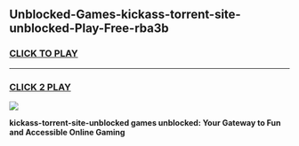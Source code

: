 
## Unblocked-Games-kickass-torrent-site-unblocked-Play-Free-rba3b
<h3>
<a href="https://premium76.site?title=kickass-torrent-site-unblocked&ref=21A">CLICK TO PLAY</a></h3>
<hr>

<h3>
<a href="https://premium76.site?title=kickass-torrent-site-unblocked&ref=21A">CLICK 2 PLAY</a>
  
</h3>

<a href="https://premium76.site?title=kickass-torrent-site-unblocked&ref=21A"><img src="https://clearcache.store/games.png"></a>


**kickass-torrent-site-unblocked games unblocked: Your Gateway to Fun and Accessible Online Gaming**
